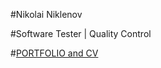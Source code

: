 ﻿#Nikolai Niklenov#Software Tester | Quality Control#[PORTFOLIO and CV](https://nniklenov.github.io/software-tester/ "Nikolai Niklenov Portfolio and CV")
